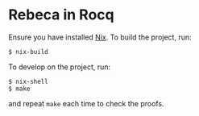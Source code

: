 # Rebeca in Rocq

Ensure you have installed [Nix](https://nixos.org/). To build the project, run:

```
$ nix-build
```

To develop on the project, run:

```
$ nix-shell
$ make
```

and repeat `make` each time to check the proofs.
